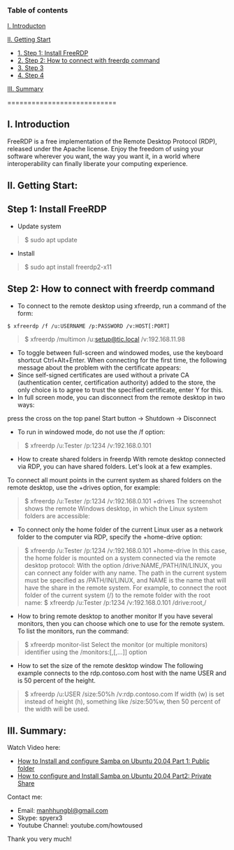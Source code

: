 ## 
### Table of contents

[I. Introducton](#modau)

[II. Getting Start](#batdau)
- [1. Step 1: Install FreeRDP](#step1)
- [2. Step 2: How to connect with freerdp command](#step2)
- [3. Step 3](#step3)
- [4. Step 4](#step4)


[III. Summary](#Tongket)

===========================

<a name="Modau"></a>
## I. Introduction
FreeRDP is a free implementation of the Remote Desktop Protocol (RDP), released under the Apache license. Enjoy the freedom of using your software wherever you want, the way you want it, in a world where interoperability can finally liberate your computing experience.
<a name="batdau"></a>
## II. Getting Start:

<a name="step1"></a>
## Step 1: Install FreeRDP
- Update system
> $ sudo apt update

- Install 
> $ sudo apt install freerdp2-x11

<a name="step2"></a>
## Step 2: How to connect with freerdp command
- To connect to the remote desktop using xfreerdp, run a command of the form:

``` $ xfreerdp /f /u:USERNAME /p:PASSWORD /v:HOST[:PORT] ```
> $ xfreerdp /multimon /u:setup@tic.local /v:192.168.11.98
- To toggle between full-screen and windowed modes, use the keyboard shortcut Ctrl+Alt+Enter.
When connecting for the first time, the following message about the problem with the certificate appears:
- Since self-signed certificates are used without a private CA (authentication center, certification authority) added to the store, the only choice is to agree to trust the specified certificate, enter Y for this.
- In full screen mode, you can disconnect from the remote desktop in two ways:

press the cross on the top panel
Start button → Shutdown → Disconnect

- To run in windowed mode, do not use the /f option:
> $ xfreerdp /u:Tester /p:1234 /v:192.168.0.101

- How to create shared folders in freerdp
With remote desktop connected via RDP, you can have shared folders. Let's look at a few examples.

To connect all mount points in the current system as shared folders on the remote desktop, use the +drives option, for example:
> $ xfreerdp /u:Tester /p:1234 /v:192.168.0.101 +drives
The screenshot shows the remote Windows desktop, in which the Linux system folders are accessible:

- To connect only the home folder of the current Linux user as a network folder to the computer via RDP, specify the +home-drive option:

> $ xfreerdp /u:Tester /p:1234 /v:192.168.0.101 +home-drive
In this case, the home folder is mounted on a system connected via the remote desktop protocol:
With the option /drive:NAME,/PATH/IN/LINUX, you can connect any folder with any name. The path in the current system must be specified as /PATH/IN/LINUX, and NAME is the name that will have the share in the remote system. For example, to connect the root folder of the current system (/) to the remote folder with the root name:
> $ xfreerdp /u:Tester /p:1234 /v:192.168.0.101 /drive:root,/

- How to bring remote desktop to another monitor
If you have several monitors, then you can choose which one to use for the remote system. To list the monitors, run the command:

> $ xfreerdp monitor-list
Select the monitor (or multiple monitors) identifier using the /monitors:<id>[,[,…]] option

- How to set the size of the remote desktop window
The following example connects to the rdp.contoso.com host with the name USER and is 50 percent of the height.

> $ xfreerdp /u:USER /size:50%h /v:rdp.contoso.com
If width (w) is set instead of height (h), something like /size:50%w, then 50 percent of the width will be used.

<a name="tongket"></a>
## III. Summary:

Watch Video here: 

- [How to Install and configure Samba on Ubuntu 20.04 Part 1:  Public folder](https://youtu.be/2o5zgA8ml38)
- [How to configure and Install Samba on Ubuntu 20.04 Part2: Private Share](https://youtu.be/6s9ZEp3xS94)

Contact me:
- Email: manhhungbl@gmail.com
- Skype: spyerx3
- Youtube Channel: youtube.com/howtoused

Thank you very much!
